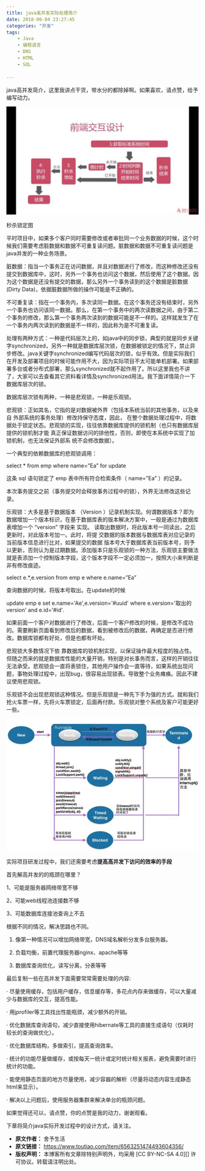 ```yaml
---
title: java高并发实际处理简介
date: 2018-06-04 23:27:45
categories: "开发"
tags:
	- Java
	- 编程语言
	- DNS
	- HTML
	- SQL

---
```


java高并发简介，这里我讲点干货，带水分的都除掉啊。如果喜欢，请点赞，给予编写动力。

![java高并发实际处理简介][java]

秒杀锁定图

平时项目中，如果多个客户同时需要修改或者审批同一个业务数据的时候，这个时候我们需要考虑脏数据和数据不可重复读问题。脏数据和数据不可重复读问题是java并发的一种业务场景。

脏数据：指当一个事务正在访问数据，并且对数据进行了修改，而这种修改还没有提交到数据库中，这时，另外一个事务也访问这个数据，然后使用了这个数据。因为这个数据是还没有提交的数据，那么另外一个事务读到的这个数据是脏数据(Dirty Data)，依据脏数据所做的操作可能是不正确的。

不可重复读：指在一个事务内，多次读同一数据。在这个事务还没有结束时，另外一个事务也访问该同一数据。那么，在第一个事务中的两次读数据之间，由于第二个事务的修改，那么第一个事务两次读到的数据可能是不一样的。这样就发生了在一个事务内两次读到的数据是不一样的，因此称为是不可重复读。

处理有两种方式：一种是代码层次上的，如java中的同步锁，典型的就是同步关键字synchronized，另外一种就是数据库层次锁，在数据被锁定的情况下，禁止异步修改。java关键字synchronized编写代码层次的锁，似乎有效。但是实际我们在开发及部署项目的时候可能作用不大，因为实际项目不太可能单机部署。如果部署多台或者分布式部署，那么synchronized就不起作用了。所以这里我也不讲了，大家可以去查看其它资料看详情及synchronized用法。我下面详情简介一下数据库层次的锁。

数据库层次锁有两种，一种是悲观锁，一种是乐观锁。

悲观锁：正如其名，它指的是对数据被外界（包括本系统当前的其他事务，以及来自 外部系统的事务处理）修改持保守态度，因此， 在整个数据处理过程中，将数据处于锁定状态。悲观锁的实现，往往依靠数据库提供的锁机制（也只有数据库层提供的锁机制才能 真正保证数据访问的排他性，否则，即使在本系统中实现了加锁机制，也无法保证外部系 统不会修改数据）。

一个典型的依赖数据库的悲观锁调用：

select \* from emp where name=”Ea” for update

这条 sql 语句锁定了 emp 表中所有符合检索条件（ name=”Ea” ）的记录。

本次事务提交之前（事务提交时会释放事务过程中的锁），外界无法修改这些记录。

乐观锁：大多是基于数据版本 （Version ）记录机制实现。何谓数据版本？即为数据增加一个版本标识，在基于数据库表的版本解决方案中，一般是通过为数据库表增加一个 “version” 字段来 实现。 读取出数据时，将此版本号一同读出，之后更新时，对此版本号加一。此时，将提 交数据的版本数据与数据库表对应记录的当前版本信息进行比对，如果提交的数据 版本号大于数据库表当前版本号，则予以更新，否则认为是过期数据。添加版本只是乐观锁的一种方法，乐观锁主要做法就是表添加一个控制版本字段，这个版本字段不一定必须加一，按照大小来判断是非有修改痕迹。

select e.\*,e.version from emp e where e.name=”Ea”

查询数据的时候，将版本号取出。在update的时候

update emp e set e.name='Ae',e.version='\#uuid' where e.version='取出的version' and e.id='\#id'.

如果前面一个客户对数据进行了修改，后面一个客户修改的时候，是修改不成功的。需要刷新页面看到修改后的数据，看到被修改后的数据，再确定是否进行修改。数据库锁都有好处，但是也都有坏处。

悲观锁大多数情况下依 靠数据库的锁机制实现，以保证操作最大程度的独占性。但随之而来的就是数据库性能的大量开销，特别是对长事务而言，这样的开销往往无法承受。悲观锁会一直将表锁住，其他用户操作会一直等待，如果系统出现问题，事物处理过程中，出现bug，很容易出现锁表。导致整个业务瘫痪。因此不建议使用悲观锁。

乐观锁不会出现悲观锁这种情况。但是乐观锁是一种先下手为强的方式。就和我们抢火车票一样，先将火车票锁定，后面再付款。乐观锁对整个系统及客户可能更好一些。

![java高并发实际处理简介][java 1]

实际项目研发过程中，我们还需要考虑**提高高并发下访问的效率的手段**

首先解高并发的的瓶颈在哪里？

1、可能是服务器网络带宽不够

2、可能web线程池连接数不够

3、可能数据库连接池查询上不去

根据不同的情况，解决思路也不同。

1. 像第一种情况可以增加网络带宽，DNS域名解析分发多台服务器。

2. 负载均衡，前置代理服务器nginx、apache等等

3. 数据库查询优化，读写分离，分表等等

最后复制一些在高并发下面需要常常需要处理的内容:

· 尽量使用缓存，包括用户缓存，信息缓存等，多花点内存来做缓存，可以大量减少与数据库的交互，提高性能。

· 用jprofiler等工具找出性能瓶颈，减少额外的开销。

· 优化数据库查询语句，减少直接使用hibernate等工具的直接生成语句（仅耗时较长的查询做优化）。

· 优化数据库结构，多做索引，提高查询效率。

· 统计的功能尽量做缓存，或按每天一统计或定时统计相关报表，避免需要时进行统计的功能。

· 能使用静态页面的地方尽量使用，减少容器的解析（尽量将动态内容生成静态html来显示）。

· 解决以上问题后，使用服务器集群来解决单台的瓶颈问题。

如果觉得还可以，请点赞，你的点赞是我的动力，谢谢观看。

下章将简介java实际开发过程中的设计方式，请关注。


[java]: static/resources/crawler/ZAA2-EEUZ-VQNJ.jpg
[java 1]: static/resources/crawler/UBAV-B3EN-VU6N.jpg
 *  **原文作者：** 舍予生活
 *  **原文链接：** https://www.toutiao.com/item/6563251474493604356/
 *  **版权声明：** 本博客所有文章除特别声明外，均采用 [CC BY-NC-SA 4.0][] 许可协议。转载请注明出处。
